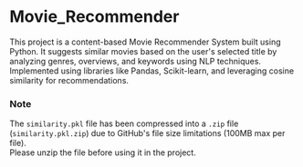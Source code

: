 # Movie_Recommender
This project is a content-based Movie Recommender System built using Python. It suggests similar movies based on the user's selected title by analyzing genres, overviews, and keywords using NLP techniques. Implemented using libraries like Pandas, Scikit-learn, and leveraging cosine similarity for recommendations.
### Note

The `similarity.pkl` file has been compressed into a `.zip` file (`similarity.pkl.zip`) due to GitHub's file size limitations (100MB max per file).  
Please unzip the file before using it in the project.
